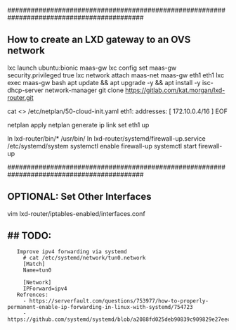 ###########################################################################################
## How to create an LXD gateway to an OVS network

lxc launch ubuntu:bionic maas-gw
lxc config set maas-gw security.privileged true
lxc network attach maas-net maas-gw eth1 eth1
lxc exec maas-gw bash
apt update && apt upgrade -y && apt install -y isc-dhcp-server network-manager
git clone https://gitlab.com/kat.morgan/lxd-router.git

cat <<EOF >> /etc/netplan/50-cloud-init.yaml
        eth1:
            addresses: [ 172.10.0.4/16 ]
EOF

netplan apply
netplan generate
ip link set eth1 up

ln lxd-router/bin/* /usr/bin/
ln lxd-router/systemd/firewall-up.service /etc/systemd/system
systemctl enable firewall-up
systemctl start firewall-up

###########################################################################################
## OPTIONAL: Set Other Interfaces
vim lxd-router/iptables-enabled/interfaces.conf

## ## TODO:
       Improve ipv4 forwarding via systemd
         # cat /etc/systemd/network/tun0.network
         [Match]
         Name=tun0

         [Network]
         IPForward=ipv4
       Refrences:
         - https://serverfault.com/questions/753977/how-to-properly-permanent-enable-ip-forwarding-in-linux-with-systemd/754723
         - https://github.com/systemd/systemd/blob/a2088fd025deb90839c909829e27eece40f7fce4/NEWS